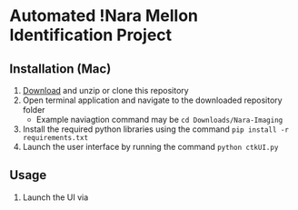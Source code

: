 # Automated !Nara Mellon Identification Project

## Installation (Mac)
 1. [Download](https://github.com/LucCote/Nara-Imaging/archive/refs/heads/main.zip) and unzip or clone this repository
 3. Open terminal application and navigate to the downloaded repository folder
    - Example naviagtion command may be ```cd Downloads/Nara-Imaging```
 5. Install the required python libraries using the command ```pip install -r requirements.txt```
 6. Launch the user interface by running the command ```python ctkUI.py```

## Usage
1. Launch the UI via
